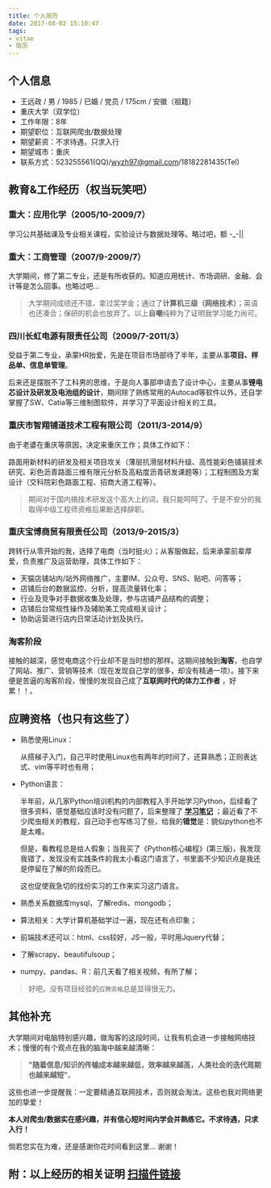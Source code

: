 ```yaml
---
title: 个人简历
date: 2017-08-02 15:10:47
tags:
- vitae
- 简历
---
```

## 个人信息

- 王远政 / 男 / 1985 / 已婚 / 党员 / 175cm / 安徽（祖籍） 
- 重庆大学（双学位）
- 工作年限：8年
- 期望职位：互联网爬虫/数据处理
- 期望薪资：不求待遇，只求入行
- 期望城市：重庆
- 联系方式：523255561(QQ)/wyzh97@gmail.com/18182281435(Tel)

## 教育&工作经历（权当玩笑吧）

### 重大：应用化学（2005/10-2009/7）

学习公共基础课及专业相关课程，实验设计与数据处理等。略过吧，额 -_-|| 

### 重大：工商管理（2007/9-2009/7）

大学期间，修了第二专业，还是有所收获的。知道应用统计、市场调研、金融、会计等是怎么回事。也略过吧...

> 大学期间成绩还不错，拿过奖学金；通过了**计算机三级（网络技术）**；英语也还凑合；保研的机会也放弃了。以上**自嘲**纯粹为了证明我学习能力尚可。

<!-- more -->

### 四川长虹电源有限责任公司（2009/7-2011/3）

受益于第二专业，承蒙HR抬爱，先是在项目市场部待了半年，主要从事**项目、样品单、信息单管理**。

后来还是摆脱不了工科男的思维，于是向人事部申请去了设计中心，主要从事**锂电芯设计及研发及电池组的设计**，期间除了熟练常用的Autocad等软件以外，还自学掌握了SW、Catia等三维制图软件，并学习了平面设计相关的工具。

### 重庆市智翔铺道技术工程有限公司（2011/3-2014/9）

由于老婆在重庆等原因，决定来重庆工作；具体工作如下：

路面用新材料的研发及相关项目攻关（薄层抗滑层材料升级、高性能彩色铺装技术研究、彩色沥青路面三维有限元分析及高粘度沥青研发课题等）；工程制图及方案设计（交科院彩色路面工程、招商大道工程等）。

> 期间对于国内搞技术研发这个高大上的词，我只能呵呵了。于是不安分的我取得中级工程师资格后果断选择辞职。

### 重庆宝博商贸有限责任公司（2013/9-2015/3）

跨转行从零开始的我，选择了电商（当时挺火）；从客服做起，后来承蒙前辈厚爱，负责推广及运营助理，具体工作如下：

- 天猫店铺站内/站外网络推广，主要IM、公众号、SNS、贴吧、问答等；
- 店铺后台的数据监控、分析，提高流量转化率；
- 行业及竞争对手数据收集及处理，参与店铺产品结构的调整；
- 店铺后台常规性操作及辅助美工完成相关设计；
- 协助运营进行店内日常活动计划及执行。

### 淘客阶段

接触的越深，感觉电商这个行业却不是当时想的那样。这期间接触到**淘客**，也自学了网站、推广、营销等技术（现在发现自己学的很多，却没有精通一项）。接下来便是苦逼的淘客阶段，慢慢的发现自己成了**互联网时代的体力工作者** ，好累！！。

## 应聘资格（也只有这些了）

- 熟悉使用Linux：

  从搭梯子入门，自己平时使用Linux也有两年的时间了，还算熟悉；正则表达式、vim等平时也有用；

- Python语言：

  半年前，从几家Python培训机构的内部教程入手开始学习Python，后续看了很多资料，感觉基础应该时没有问题了，后来整理了 [**学习笔记**](https://yaro97.github.io/tags/python/)  ；最近看了不少爬虫相关的教程，自己动手也写练习了些，给我的**错觉**是：貌似python也不是太难。

  但是，看教程总是给人假象；当我买了《Python核心编程》(第三版)，我发现我错了，发现没有实践条件的我太小看这门语言了，书里面不少知识点是我还是停留在了解的阶段而已。

  这也促使我急切的找份实习的工作来实习这门语言。

- 熟悉关系数据库mysql，了解redis、mongodb；

- 算法相关：大学计算机基础学过一遍，现在还有点印象；

- 前端技术还可以：html、css较好，JS一般，平时用Jquery代替；

- 了解scrapy、beautifulsoup；

- numpy、pandas、R：前几天看了相关视频，有所了解；

> 好吧，没有项目经验的`应聘资格`总是显得很无力。

## 其他补充

大学期间对电脑特别感兴趣，做淘客的这段时间，让我有机会进一步接触网络技术；慢慢的有个观点在我的脑海中越来越清晰：

> **"随着信息/知识的传输成本越来越低，效率越来越高，人类社会的迭代周期也越来越短"**。

这些也进一步提醒我：一定要精通互联网技术，否则就会淘汰。这些也我对网络更加的挚爱！

**本人对爬虫/数据实在感兴趣，并有信心短时间内学会并熟练它。不求待遇，只求入行！**

倘若您实在为难，还是感谢你花时间看到这里... 谢谢！



## 附：以上经历的相关证明 [扫描件链接](https://www.evernote.com/shard/s142/sh/fd65d7b3-5811-4fd5-8cbb-21bf26fc5e5a/90a0bec26ce4b1a049f384404908741b) 